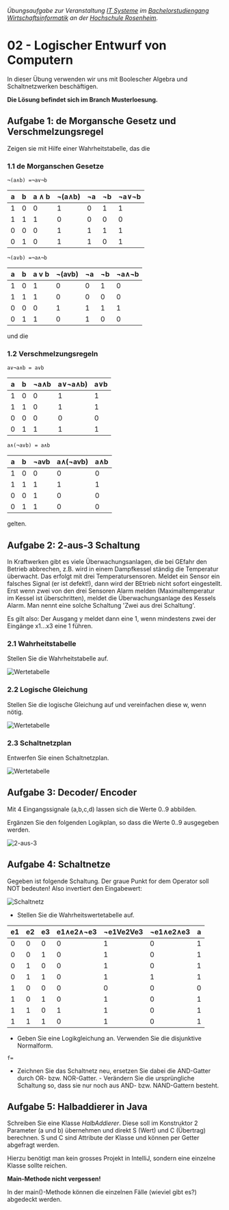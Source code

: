_Übungsaufgabe zur Veranstaltung [IT Systeme](https://hsro-wif-oop.github.io) im [Bachelorstudiengang Wirtschaftsinformatik](https://www.th-rosenheim.de/technik/informatik-mathematik/wirtschaftsinformatik-bachelor/) an der [Hochschule Rosenheim](http://www.th-rosenheim.de)._


# 02 - Logischer Entwurf von Computern

In dieser Übung verwenden wir uns mit Boolescher Algebra und Schaltnetzwerken beschäftigen.

**Die Lösung befindet sich im Branch Musterloesung.**


## Aufgabe 1: de Morgansche Gesetz und Verschmelzungsregel

Zeigen sie mit Hilfe einer Wahrheitstabelle, das die 

### 1.1 de Morganschen Gesetze

```
¬(a∧b) =¬a∨¬b 
```

| a |  b | a ∧ b | ¬(a∧b)|¬a | ¬b| ¬a∨¬b|
|---|----|-------|-------|---|---|------|
| 1 | 0  | 0     | 1     | 0 | 1 | 1    |
| 1 | 1  | 1     | 0     | 0 | 0 | 0    |
| 0 | 0  | 0     | 1     | 1 | 1 | 1    |
| 0 | 1  | 0     | 1     | 1 | 0 | 1    |

```
¬(a∨b) =¬a∧¬b
```


| a |  b | a v b | ¬(avb)|¬a | ¬b| ¬a∧¬b|
|---|----|-------|-------|---|---|------|
| 1 | 0  | 1     | 0     | 0 | 1 | 0    |
| 1 | 1  | 1     | 0     | 0 | 0 | 0    |
| 0 | 0  | 0     | 1     | 1 | 1 | 1    |
| 0 | 1  | 1     | 0     | 1 | 0 | 0    |

und die

### 1.2 Verschmelzungsregeln

```
a∨¬a∧b = a∨b 
```

| a |  b | ¬a∧b |a∨¬a∧b)|a∨b |
|---|----|------|-------|----|
| 1 | 0  | 0    | 1     | 1  |
| 1 | 1  | 0    | 1     | 1  |
| 0 | 0  | 0    | 0     | 0  |
| 0 | 1  | 1    | 1     | 1  |

```
a∧(¬a∨b) = a∧b 
```
| a |  b | ¬avb |a∧(¬avb)|a∧b |
|---|----|------|-------|----|
| 1 | 0  | 0    | 0     | 0  |
| 1 | 1  | 1    | 1     | 1  |
| 0 | 0  | 1    | 0     | 0  |
| 0 | 1  | 1    | 0     | 0  |

gelten.

## Aufgabe 2: 2-aus-3 Schaltung

In Kraftwerken gibt es viele Überwachungsanlagen, die bei GEfahr den Betrieb abbrechen, z.B. wird in einem Dampfkessel ständig die Temperatur überwacht. Das erfolgt mit drei Temperatursensoren. Meldet ein Sensor ein falsches Signal (er ist defekt!), dann wird der BEtrieb nicht sofort eingestellt. Erst wenn zwei von den drei Sensoren Alarm melden (Maximaltemperatur im Kessel ist überschritten), meldet die Überwachungsanlage des Kessels Alarm. Man nennt eine solche Schaltung 'Zwei aus drei Schaltung'.

Es gilt also: Der Ausgang y meldet dann eine 1, wenn mindestens zwei der Eingänge x1...x3 eine 1 führen.

### 2.1 Wahrheitstabelle

Stellen Sie die Wahrheitstabelle auf.

![Wertetabelle](./img/werte.png)

### 2.2 Logische Gleichung

Stellen Sie die logische Gleichung auf und vereinfachen diese w, wenn nötig.


![Wertetabelle](./img/logic.png)

### 2.3 Schaltnetzplan

Entwerfen Sie einen Schaltnetzplan.

![Wertetabelle](./img/schaltung.png)

## Aufgabe 3: Decoder/ Encoder

Mit 4 Eingangssignale (a,b,c,d) lassen sich die Werte 0..9 abbilden.

Ergänzen Sie den folgenden Logikplan, so dass die Werte 0..9 ausgegeben werden.


![2-aus-3](./img/decoder_lsg.png)


## Aufgabe 4: Schaltnetze

Gegeben ist folgende Schaltung. Der graue Punkt for dem Operator soll NOT bedeuten! Also invertiert den Eingabewert:

![Schaltnetz](./img/schaltnetz.png)

- Stellen Sie die Wahrheitswertetabelle auf. 

| e1 |  e2 | e3   | e1∧e2∧¬e3 |¬e1Ve2Ve3 |¬e1∧e2∧e3 | a|
|----|-----|------|----|----|-----|----|
| 0  | 0   | 0    | 0  |1  |0  |1  |
| 0  | 0   | 1    | 0  |1  |0  |1  |
| 0  | 1   | 0    | 0  |1  |0  |1  |
| 0  | 1   | 1    | 0  |1  |1  |1  |
| 1  | 0   | 0    | 0  |0  |0  |0  |
| 1  | 0   | 1    | 0  |1  |0  |1  |
| 1  | 1   | 0    | 1  |1  |0  |1  |
| 1  | 1   | 1    | 0  |1  |0  |1  |

- Geben Sie eine Logikgleichung an. Verwenden Sie die disjunktive Normalform.

```
f= 
```

- Zeichnen Sie das Schaltnetz neu, ersetzen Sie dabei die AND-Gatter durch OR- bzw. NOR-Gatter. - Verändern Sie die ursprüngliche Schaltung so, dass sie nur noch aus AND- bzw. NAND-Gattern besteht.

## Aufgabe 5: Halbaddierer in Java

Schreiben Sie eine Klasse *HalbAddierer*. Diese soll im Konstruktor 2 Parameter (a und b) übernehmen und direkt S (Wert) und C (Übertrag) berechnen. S und C sind Attribute der Klasse und können per Getter abgefragt werden.

Hierzu benötigt man kein grosses Projekt in IntelliJ, sondern eine einzelne Klasse sollte reichen. 

**Main-Methode nicht vergessen!**

In der main()-Methode können die einzelnen Fälle (wieviel gibt es?) abgedeckt werden.
